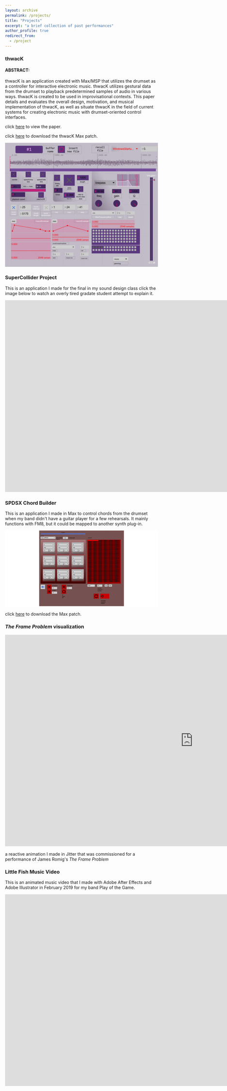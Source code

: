 ```yaml
---
layout: archive
permalink: /projects/
title: "Projects"
excerpt: "a brief collection of past performances"
author_profile: true
redirect_from:
  - /project
---
```

### thwacK

#### ABSTRACT:
thwacK is an application created with Max/MSP that utilizes the drumset as a controller
for interactive electronic music. thwacK utilizes gestural data from the drumset to playback
predetermined samples of audio in various ways. thwacK is created to be used in improvisational
contexts. This paper details and evaluates the overall design, motivation, and musical
implementation of thwacK, as well as situate thwacK in the field of current systems for creating
electronic music with drumset-oriented control interfaces.

 <p>click <a href="https://drive.google.com/file/d/1QcuCru6chZE39PMPIwg584B9R1MqQKsw/view?usp=sharing" target="_blank" rel="noopener noreferrer">here</a> to view the paper.</p> 

  <p>click <a href="https://github.com/thejrummer/thwacK"target="_blank" rel="noopener noreferrer">here</a> to download the thwacK Max patch.</p> 

![thwack Paper](/images/thwacKGUI.png)

### SuperCollider Project

This is an application I made for the final in my sound design class click the image below to watch an overly tired gradate student attempt to explain it.

<iframe width="1730" height="631" src="https://www.youtube.com/embed/lOi8PRqyTMY" frameborder="0" allow="accelerometer; autoplay; clipboard-write; encrypted-media; gyroscope; picture-in-picture" allowfullscreen></iframe>

### SPDSX Chord Builder

This is an application I made in Max to control chords from the drumset when my band didn't have a guitar player for a few rehearsals. It mainly functions with FM8, but it could be mapped to another synth plug-in. 

![spdsx image](/images/spdSXChord.png)

  <p>click <a href="https://github.com/thejrummer/SPDSX-Chord-Builder"target="_blank" rel="noopener noreferrer">here</a> to download the Max patch.</p>

### *The Frame Problem* visualization

<iframe width="1237" height="696" src="https://www.youtube.com/embed/IjbH4vKV9T4" frameborder="0" allow="accelerometer; autoplay; clipboard-write; encrypted-media; gyroscope; picture-in-picture" allowfullscreen></iframe>

a reactive animation I made in Jitter that was commissioned for a performance of James Romig's *The Frame Problem*

### Little Fish Music Video

This is an animated music video that I made with Adobe After Effects and Adobe Illustrator in February 2019 for my band Play of the Game. 

<iframe width="1730" height="631" src="https://www.youtube.com/embed/FR_n7_dB_QA" frameborder="0" allow="accelerometer; autoplay; clipboard-write; encrypted-media; gyroscope; picture-in-picture" allowfullscreen></iframe>

